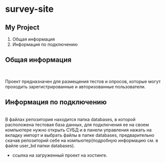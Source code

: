 # survey-site
 ## My Project <br>
1. Общая информация <br>
2. Информация по подключению
## Общая информация
<br>
<p>Проект предназначен для размещения тестов и опросов, которые могут проходить зарегистрированные и авторизованные пользователи.</p> 

[comment]: <> (<br>)
 ## Информация по подключению
 <br>
В файлах репозитория находится папка databases, в которой расположена тестовая база данных, для подключения ее на своем 
компьютере нужно открыть СУБД и в панели управления нажать на вкладку импорт и выбрать файлы в папке databases,
предварительно скачав репозиторий себе на компьютер(подробную информацию см. в файле user_bd папки databases).  <br>

 - ссылка на загруженный проект на хостинге.


